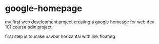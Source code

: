 # google-homepage
my first web development project creating a google homeage for web dev 101 course odin project 

first step is to make navbar horizantal with link floating 
